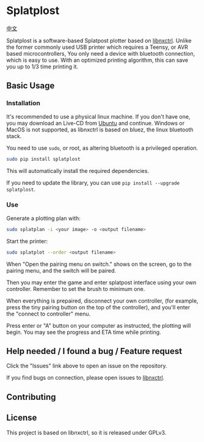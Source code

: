 # Splatplost

[中文](readme.zh-CN.md)

Splatplost is a software-based Splatpost plotter based on [libnxctrl](https://github.com/Victrid/libnxctrl). Unlike the former commonly used USB printer which requires a Teensy, or AVR based microcontrollers, You only need a device with bluetooth connection, which is easy to use. With an optimized printing algorithm, this can save you up to 1/3 time printing it.

## Basic Usage

### Installation

It's recommended to use a physical linux machine. If you don't have one, you may download an Live-CD from [Ubuntu](https://www.ubuntu.com/download/desktop) and continue. Windows or MacOS is not supported, as libnxctrl is based on bluez, the linux bluetooth stack.

You need to use `sudo`, or root, as altering bluetooth is a privileged operation.

```bash
sudo pip install splatplost
```

This will automatically install the required dependencies.

If you need to update the library, you can use `pip install --upgrade splatplost`.

### Use

Generate a plotting plan with:

```bash
sudo splatplan -i <your image> -o <output filename>
```

Start the printer:

```bash
sudo splatplot --order <output filename>
```

When "Open the pairing menu on switch." shows on the screen, go to the pairing menu, and the switch will be paired.

Then you may enter the game and enter splatpost interface using your own controller. Remember to set the brush to minimum one.

When everything is prepaired, disconnect your own controller, (for example, press the tiny pairing button on the top of the controller), and you'll enter the "connect to controller" menu.

Press enter or "A" button on your computer as instructed, the plotting will begin. You may see the progress and ETA time while printing.

## Help needed / I found a bug / Feature request

Click the "Issues" link above to open an issue on the repository.

If you find bugs on connection, please open issues to [libnxctrl](https://github.com/Victrid/libnxctrl).

## Contributing



## License

This project is based on libnxctrl, so it is released under GPLv3.


